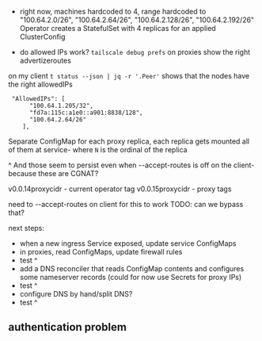 - right now, machines hardcoded to 4, range hardcoded to "100.64.2.0/26", "100.64.2.64/26", "100.64.2.128/26", "100.64.2.192/26"
Operator creates a StatefulSet with 4 replicas for an applied ClusterConfig

- do allowed IPs work?
`tailscale debug prefs` on proxies show the right advertizeroutes

on my client `t status --json | jq -r '.Peer'` shows that the nodes have the right allowedIPs
```
 "AllowedIPs": [
      "100.64.1.205/32",
      "fd7a:115c:a1e0::a901:8838/128",
      "100.64.2.64/26"
    ],
```

Separate ConfigMap for each proxy replica, each replica gets mounted all of them at service-<N> where `N` is the ordinal of the replica

^ And those seem to persist even when --accept-routes is off on the client- because these are CGNAT?

v0.0.14proxycidr - current operator tag
v0.0.15proxycidr - proxy tags

need to --accept-routes on client for this to work
TODO: can we bypass that?

next steps:
- when a new ingress Service exposed, update service ConfigMaps
- in proxies, read ConfigMaps, update firewall rules
- test ^
- add a DNS reconciler that reads ConfigMap contents and configures some nameserver records (could for now use Secrets for proxy IPs)
- test ^
- configure DNS by hand/split DNS?
- test ^

## authentication problem